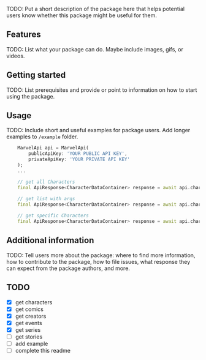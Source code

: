 <!--
This README describes the package. If you publish this package to pub.dev,
this README's contents appear on the landing page for your package.

For information about how to write a good package README, see the guide for
[writing package pages](https://dart.dev/guides/libraries/writing-package-pages).

For general information about developing packages, see the Dart guide for
[creating packages](https://dart.dev/guides/libraries/create-library-packages)
and the Flutter guide for
[developing packages and plugins](https://flutter.dev/developing-packages).
-->

TODO: Put a short description of the package here that helps potential users
know whether this package might be useful for them.

## Features

TODO: List what your package can do. Maybe include images, gifs, or videos.

## Getting started

TODO: List prerequisites and provide or point to information on how to
start using the package.

## Usage

TODO: Include short and useful examples for package users. Add longer examples
to `/example` folder.

```dart
    MarvelApi api = MarvelApi(
        publicApiKey: 'YOUR PUBLIC API KEY',
        privateApiKey: 'YOUR PRIVATE API KEY'
    );
    ...

    // get all Characters
    final ApiResponse<CharacterDataContainer> response = await api.characters.fetch();
    
    // get list with args
    final ApiResponse<CharacterDataContainer> response = await api.characters.fetch(args: { 'offset': 20 });

    // get specific Characters
    final ApiResponse<CharacterDataContainer> response = await api.characters.fetch(id: 4711);

```

## Additional information

TODO: Tell users more about the package: where to find more information, how to
contribute to the package, how to file issues, what response they can expect
from the package authors, and more.

## TODO

- [x] get characters 
- [x] get comics 
- [x] get creators 
- [x] get events 
- [x] get series 
- [ ] get stories 
- [ ] add example
- [ ] complete this readme
